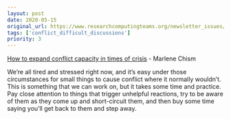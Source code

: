 ```yaml
---
layout: post
date: 2020-05-15
original_url: https://www.researchcomputingteams.org/newsletter_issues/0024
tags: ['conflict_difficult_discussions']
priority: 3
---
```


<!-- markdownlint-disable MD033 -->
<!-- markdownlint-disable MD041 -->
<!-- markdownlint-disable MD049 -->

[How to expand conflict capacity in times of crisis](https://www.smartbrief.com/original/2020/05/how-expand-conflict-capacity-times-crisis)  - Marlene Chism

We’re all tired and stressed right now, and it’s easy under those circumstances for small things to cause conflict where it normally wouldn’t.  This is something that we can work on, but it takes some time and practice.  Pay close attention to things that trigger unhelpful reactions, try to be aware of them as they come up and short-circuit them, and then buy some time saying you’ll get back to them and step away.

